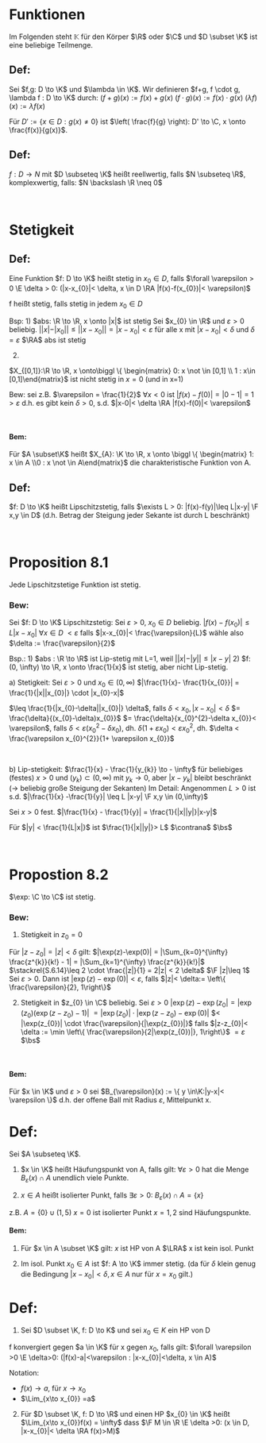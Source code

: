 # Funktionen
Im Folgenden steht $\mathbb K$ für den Körper $\R$ oder $\C$ und $D \subset \K$ ist eine beliebige Teilmenge.

## Def:
Sei $f,g: D \to \K$ und $\lambda \in \K$.
Wir definieren $f+g, f \cdot g, \lambda f : D \to \K$ durch:
$(f+g)(x) := f(x) + g(x)$
$(f \cdot g)(x) := f(x) \cdot g(x)$
$(\lambda f)(x) := \lambda f(x)$

Für $D' := \{ x \in D : g(x) \neq 0 \}$ ist $\left( \frac{f}{g} \right): D' \to \C, x \onto \frac{f(x)}{g(x)}$.

## Def:
$f: D \to N$ mit $D \subseteq \K$ heißt reellwertig, falls $N \subseteq \R$, komplexwertig, falls: $N \backslash \R \neq 0$
<div style="page-break-after: always; visibility: hidden">
\pagebreak
</div>

# Stetigkeit
## Def:
Eine Funktion $f: D \to \K$ heißt stetig in $x_{0} \in D,$ falls 
$\forall \varepsilon > 0 \E \delta > 0: (|x-x_{0}|< \delta, x \in D \RA |f(x)-f(x_{0})|< \varepsilon)$

f heißt stetig, falls stetig in jedem $x_{0} \in D$ 

Bsp: 
1)
$abs: \R \to \R, x \onto |x|$ ist stetig
Sei $x_{0} \in \R$ und $\varepsilon >0$ beliebig.
$||x|-|x_{0}|| \leq ||x-x_{0}|| = |x-x_{0}|<\varepsilon$
für alle x mit $|x-x_{0}|< \delta$ und $\delta = \varepsilon$
$\RA$ abs ist stetig

2)
$X_{[0,1]}:\R \to \R, x \onto\biggl \{ \begin{matrix} 0: x \not \in [0,1] \\ 1 : x\in [0,1]\end{matrix}$
ist nicht stetig in $x=0$ (und in x=1)

Bew:
sei z.B. $\varepsilon = \frac{1}{2}$
$\forall x < 0$ ist $|f(x) - f(0)| = |0-1|=1 > \varepsilon$
d.h. es gibt kein $\delta >0$, s.d.
$|x-0|< \delta \RA |f(x)-f(0)|< \varepsilon$
<div style="page-break-after: always; visibility: hidden">
\pagebreak
</div>

#### Bem:
Für $A \subset\K$ heißt $X_{A}: \K \to \R, x \onto \biggl \{ \begin{matrix} 1: x \in A \\0 : x \not \in A\end{matrix}$
die charakteristische Funktion von A.

## Def:
$f: D \to \K$ heißt Lipschitzstetig, falls 
$\exists L > 0: |f(x)-f(y)|\leq L|x-y| \F x,y \in D$
(d.h. Betrag der Steigung jeder Sekante ist durch L beschränkt)
<div style="page-break-after: always; visibility: hidden">
\pagebreak
</div>

# Proposition 8.1
Jede Lipschitzstetige Funktion ist stetig.
### Bew: 
Sei $f: D \to \K$ Lipschitzstetig: 
Sei $\varepsilon > 0$, $x_{0} \in D$ beliebig.
$|f(x) - f(x_{0})|\leq L |x- x_{0}|$ $\forall x \in D$
$< \varepsilon$ falls $|x-x_{0}|< \frac{\varepsilon}{L}$
wähle also $\delta := \frac{\varepsilon}{2}$

Bsp.:
1)
$abs : \R \to \R$ ist Lip-stetig mit L=1,
weil $||x|-|y||\leq |x-y|$
2)
$f: (0, \infty) \to \R, x \onto \frac{1}{x}$ ist stetig, aber nicht Lip-stetig.

a) Stetigkeit:
Sei $\varepsilon >0$ und $x_{0} \in (0,\infty)$
$|\frac{1}{x}- \frac{1}{x_{0}}| = \frac{1}{|x||x_{0}|} \cdot |x_{0}-x|$

$\leq \frac{1}{|x_{0}-\delta||x_{0}|} \delta$, falls $\delta < x_{0}, |x-x_{0}|<\delta$
$= \frac{\delta}{(x_{0}-\delta)x_{0}}$
$= \frac{\delta}{x_{0}^{2}-\delta x_{0}}< \varepsilon$, falls $\delta < \varepsilon (x_{0}^{2}-\delta x_{0})$, dh.
$\delta (1+ \varepsilon x_{0})< \varepsilon x_{0}^{2}$, dh.
$\delta < \frac{\varepsilon x_{0}^{2}}{1+ \varepsilon x_{0}}$
<div style="page-break-after: always; visibility: hidden">
\pagebreak
</div>

b) 
Lip-stetigkeit:
$\frac{1}{x} - \frac{1}{y_{k}} \to - \infty$ für beliebiges (festes) $x>0$ und $(y_{k}) \subset(0,\infty)$ mit $y_{k} \to 0$, aber $|x-y_{k}|$ bleibt beschränkt ($\to$ beliebig große Steigung der Sekanten)
Im Detail:
Angenommen $L >0$ ist s.d. $|\frac{1}{x} -\frac{1}{y}| \leq L |x-y| \F x,y \in (0,\infty)$

Sei $x > 0$ fest.
$|\frac{1}{x} - \frac{1}{y}| = \frac{1}{|x||y|}|x-y|$

Für $|y| < \frac{1}{L|x|}$ ist $\frac{1}{|x||y|}> L$ $\contrana$ 
$\bs$
<div style="page-break-after: always; visibility: hidden">
\pagebreak
</div>

# Propostion 8.2
$\exp: \C \to \C$ ist stetig.
### Bew: 
1) Stetigkeit in $z_{0}=0$

Für $|z- z_{0}| = |z|<\delta$ gilt:
$|\exp(z)-\exp(0)| = |\Sum_{k=0}^{\infty} \frac{z^{k}}{k!} - 1| = |\Sum_{k=1}^{\infty} \frac{z^{k}}{k!}|$
$\stackrel{S.6.14}\leq 2 \cdot \frac{|z|}{1} = 2|z| < 2 \delta$ $\F |z|\leq 1$
Sei $\varepsilon >0$. Dann ist $|\exp(z)-\exp(0)|<\varepsilon$, falls $|z|< \delta:= \left\{  \frac{\varepsilon}{2}, 1\right\}$

2) Stetigkeit in $z_{0} \in \C$ beliebig.
Sei $\varepsilon >0$
$|\exp(z) - \exp(z_{0}| = |\exp(z_{0})(\exp(z-z_{0} )-1)|$
$= |\exp(z_{0})| \cdot |\exp(z-z_{0}) - \exp(0)|$
$< |\exp(z_{0})| \cdot \frac{\varepsilon}{|\exp(z_{0})|}$ falls $|z-z_{0}|< \delta := \min \left\{  \frac{\varepsilon}{2|\exp(z_{0})|}, 1\right\}$
$= \varepsilon$
$\bs$
<div style="page-break-after: always; visibility: hidden">
\pagebreak
</div>

#### Bem:
Für $x \in \K$ und $\varepsilon >0$ sei $B_{\varepsilon}(x) := \{ y \in\K:|y-x|< \varepsilon \}$
d.h. der offene Ball mit Radius $\varepsilon$, Mittelpunkt x.

# Def:
Sei $A \subseteq \K$.
1) $x \in \K$ heißt Häufungspunkt von A, falls gilt:
$\forall \varepsilon>0$ hat die Menge $B_{\varepsilon}(x) \cap A$ unendlich viele Punkte.

2) $x \in A$ heißt isolierter Punkt, falls $\exists \varepsilon > 0$:
$B_{\varepsilon}(x) \cap A = \{ x \}$

z.B. 
$A=\{ 0 \} \cup (1,5)$
$x = 0$ ist isolierter Punkt
$x = 1,2$ sind Häufungspunkte.

#### Bem:
1) Für $x \in A \subset \K$ gilt:
$x$ ist HP von A $\LRA$ x ist kein isol. Punkt

2) Im isol. Punkt $x_{0} \in A$ ist $f: A \to \K$ immer stetig.
(da für $\delta$ klein genug die Bedingung $|x-x_0|< \delta, x \in A$ nur für $x= x_{0}$ gilt.)

# Def:
1) Sei $D \subset \K, f: D \to K$ und sei $x_{0}\in K$ ein HP von D

f konvergiert gegen $a \in \K$ für x gegen $x_{0}$, falls gilt:
$\forall \varepsilon >0 \E \delta>0: (|f(x)-a|<\varepsilon : |x-x_{0}|<\delta, x \in A)$

Notation:
- $f(x) \to a$, für $x \to x_{0}$
- $\Lim_{x\to x_{0}} =a$

2) Für $D \subset \K, f: D \to \R$ und einen HP $x_{0} \in \K$
heißt $\Lim_{x\to x_{0}}f(x) = \infty$
dass $\F M \in \R \E \delta >0: (x \in D, |x-x_{0}|< \delta \RA f(x)>M)$

